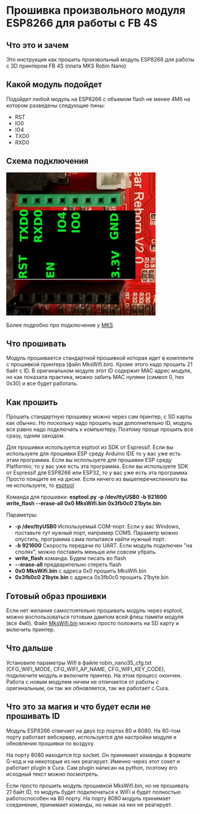 # Прошивка произвольного модуля ESP8266 для работы с FB 4S

## Что это и зачем

Это инструкция как прошить произвольный модуль ESP8266 для работы с 3D принтером FB 4S (плата MKS Robin Nano)

## Какой модуль подойдет

Подойдет любой модуль на ESP8266 с объемом flash не менее 4Мб на котором разведены следующие пины:

* RST
* IO0
* IO4
* TXD0
* RXD0

## Схема подключения

![Подключение модуля](./esp_connection.png)

Более подробно про подключение у [MKS](https://github.com/makerbase-mks/MKS-WIFI)

## Что прошивать

Модуль прошивается стандартной прошивкой которая идет в комплекте с прошивкой принтера (файл MksWifi.bin).
Кроме этого надо прошить 21 байт с ID. В оригинальном модуле этот ID содержит MAC адрес модуля, но как показала практика, можно забить MAC нулями (символ 0, hex 0x30) и все будет работать.

## Как прошить

Прошить стандартную прошивку можно через сам принтер, с SD карты как обычно. Но поскольку надо прошить еще дополнительно ID, модуль все равно надо подключать к компьютеру. Поэтому проще прошить все сразу, одним заходом.

Для прошивки используется esptool из SDK от Espressif. Если вы используете для прошивки ESP среду Arduino IDE то у вас уже есть этам программа. Если вы используете для прошивки ESP среду Platformio, то у вас уже есть эта программа. Если вы используете SDK от Espressif для ESP8266 или ESP32, то у вас уже есть эта программа. Просто поищите ее на диске. Если ничего из вышеперечисленного вы не используете, то [esptool](https://github.com/espressif/esptool)

Команда для прошивки:
**esptool.py -p /dev/ttyUSB0 -b 921600 write_flash --erase-all 0x0 MksWifi.bin 0x3fb0c0 21byte.bin**

Параметры:

* **-p /dev/ttyUSB0** Используемый COM-порт. Если у вас Windows, поставьте тут нужный порт, например COM5. Параметр можно опустить, программа сама попытаеся найти нужный порт.
* **-b 921600** Скорость передачи по UART. Если модуль подключен "на сполях", можно поставить меньше или совсем убрать.
* **write_flash** команда. Будем писать во flash
* **--erase-all** предварительно стереть flash
* **0x0 MksWifi.bin** с адреса 0x0 прошить MksWifi.bin
* **0x3fb0c0 21byte.bin** с адреса 0x3fb0c0 прошить 21byte.bin

## Готовый образ прошивки

Если нет желания самостоятельно прошивать модуль через esptool, можно воспользоваться готовым дампом всей флеш памяти модуля (все 4мб). Файл [MksWifi.bin](./fixed_flash/MksWifi.bin) можно просто положить на SD карту и включить принтер.

## Что дальше

Установите параметры Wifi в файле robin_nano35_cfg.txt (CFG_WIFI_MODE, CFG_WIFI_AP_NAME, CFG_WIFI_KEY_CODE), подключите модуль и включите принтер. На этом процесс окончен. Работа с новым модулем ничем не отличается от работы с оригинальным, он так же обновляется, так же работает с Cura.

## Что это за магия и что будет если не прошивать ID

Модуль ESP8266 отвечает на двух tcp портах 80 и 8080. На 80-том порту работает вебсервер, используется для настройки модуля и обновления прошивки по воздуху.

На порту 8080 находится tcp socket. Он принимает команды в формате G-код и на некоторые из них реагирует. Именно через этот сокет и работает plugin в Cura. Сам plugin написан на python, поэтому его исходный текст можно посмотреть.

Если просто прошить модуль прошивкой MksWifi.bin, но не прошивать 21 байт ID, то модуль будет подключаться к WiFi и будет полностью работоспособен на 80 порту. На порту 8080 модуль принимает соединение, принимает команды, но никак на них не реагирует. 